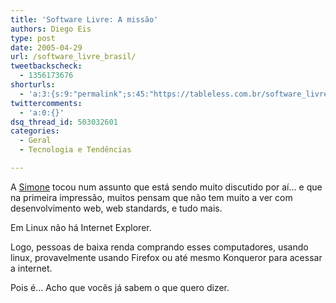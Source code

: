 ```yaml
---
title: 'Software Livre: A missão'
authors: Diego Eis
type: post
date: 2005-04-29
url: /software_livre_brasil/
tweetbackscheck:
  - 1356173676
shorturls:
  - 'a:3:{s:9:"permalink";s:45:"https://tableless.com.br/software_livre_brasil";s:7:"tinyurl";s:26:"https://tinyurl.com/43cwox2";s:4:"isgd";s:19:"https://is.gd/7tkQFL";}'
twittercomments:
  - 'a:0:{}'
dsq_thread_id: 503032601
categories:
  - Geral
  - Tecnologia e Tendências

---
```

A [Simone][1] tocou num assunto que está sendo muito discutido por aí&#8230; e que na primeira impressão, muitos pensam que não tem muito a ver com desenvolvimento web, web standards, e tudo mais. 

Em Linux não há Internet Explorer. 
              
Logo, pessoas de baixa renda comprando esses computadores, usando linux, provavelmente usando Firefox ou até mesmo Konqueror para acessar a internet.
              
Pois é&#8230; Acho que vocês já sabem o que quero dizer.

 [1]: https://simonevb.com/blog/2005/04/abre_o_olho_meu.htm